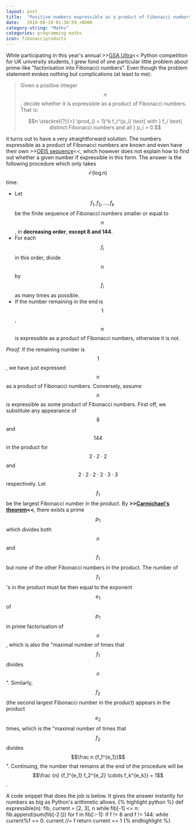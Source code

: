 ```yaml
---
layout: post
title:  "Positive numbers expressible as a product of Fibonacci numbers"
date:   2018-08-19 01:36:59 +0000
category-string: "Maths"
categories: programming maths
icon: fibonacciproducts
---
```


While participating in this year's annual >>[GSA Ultra](https://www.gsa-ultra.com/)<< Python competition for UK university students, I grew fond of one particular little problem about prime-like "factorisation into Fibonacci numbers". Even though the problem statement evokes nothing but complications (at least to me):

> Given a positive integer $$n$$, decide whether it is expressible as a product of Fibonacci numbers. That is:
>
> $$n \stackrel{?}{=} \prod_{i = 1}^k f_i^{p_i} \text{ with } f_i \text{ distinct Fibonacci numbers and all } p_i > 0.$$

it turns out to have a very straightforward solution. The numbers expressible as a product of Fibonacci numbers are known and even have their own >>[OEIS sequence](https://oeis.org/A065108)<<, which however does not explain how to find out whether a given number if expressible in this form. The answer is the following procedure which only takes $$\mathcal O(\log n)$$ time:

- Let $$f_1, f_2, \dots, f_k$$ be the finite sequence of Fibonacci numbers smaller or equal to $$n$$, in **decreasing order**, **except 8 and 144**.
- For each $$f_i$$ in this order, divide $$n$$ by $$f_i$$ as many times as possible.
- If the number remaining in the end is $$1$$, $$n$$ is expressible as a product of Fibonacci numbers, otherwise it is not.

*Proof.*
If the remaining number is $$1$$, we have just expressed $$n$$ as a product of Fibonacci numbers. Conversely, assume $$n$$ is expressible as some product of Fibonacci numbers. First off, we substitute any appearance of $$8$$ and $$144$$ in the product for $$2 \cdot 2 \cdot 2$$ and $$2 \cdot 2 \cdot 2 \cdot 2 \cdot 3 \cdot 3$$ respectively. Let $$f_1$$ be the largest Fibonacci number in the product. By **>>[Carmichael's theorem](https://en.wikipedia.org/wiki/Carmichael%27s_theorem)<<**, there exists a prime $$p_1$$ which divides both $$n$$ and $$f_1$$ but none of the other Fibonacci numbers in the product. The number of $$f_1$$ 's in the product must be then equal to the exponent $$e_1$$ of $$p_1$$ in prime factorisation of $$n$$, which is also the "maximal number of times that $$f_1$$ divides $$n$$". Similarly, $$f_2$$ (the second largest Fibonacci number in the product) appears in the product $$e_2$$ times, which is the "maximal number of times that $$f_2$$ divides $$\frac n {f_1^{e_1}}$$". Continuing, the number that remains at the end of the procedure will be $$\frac {n} {f_1^{e_1} f_2^{e_2} \cdots f_k^{e_k}} = 1$$.

A code snippet that does the job is below. It gives the answer instantly for numbers as big as Python's arithmetic allows.
{% highlight python %}
def expressible(n):
    fib, current = [2, 3], n
    while fib[-1] <= n:
        fib.append(sum(fib[-2:]))
    for f in fib[::-1]:
        if f != 8 and f != 144:
            while current%f == 0:
                current //= f
    return current == 1
{% endhighlight %}
